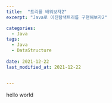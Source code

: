 ```yaml
---
title:  "트리를 배워보자2"
excerpt: "Java로 이진탐색트리를 구현해보자2"

categories:
  - Java
tags:
  - Java
  - DataStructure
  
date: 2021-12-22
last_modified_at: 2021-12-22


---
```

hello world
